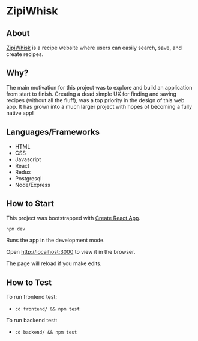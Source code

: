 # ZipiWhisk

## About

[ZipiWhisk](http://zipiwhisk.com) is a recipe website where users can easily search, save, and create recipes.

## Why?

The main motivation for this project was to explore and build an application from start to finish. Creating a dead simple UX for finding and saving recipes (without all the fluff), was a top priority in the design of this web app. It has grown into a much larger project with hopes of becoming a fully native app!

## Languages/Frameworks

- HTML
- CSS
- Javascript
- React
- Redux
- Postgresql
- Node/Express

## How to Start

This project was bootstrapped with [Create React App](https://github.com/facebook/create-react-app).

`npm dev`

Runs the app in the development mode.

Open [http://localhost:3000](http://localhost:3000) to view it in the browser.

The page will reload if you make edits.

## How to Test

To run frontend test:

- `cd frontend/ && npm test`

To run backend test:

- `cd backend/ && npm test`
